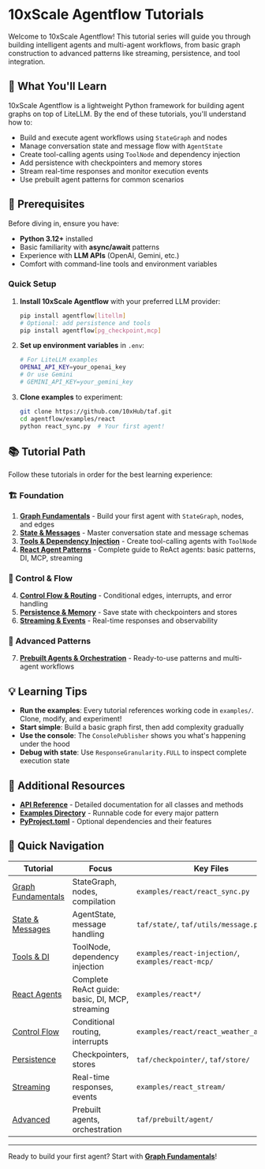 # 10xScale Agentflow Tutorials

Welcome to 10xScale Agentflow! This tutorial series will guide you through building intelligent agents and multi-agent workflows, from basic graph construction to advanced patterns like streaming, persistence, and tool integration.

## 🎯 What You'll Learn

10xScale Agentflow is a lightweight Python framework for building agent graphs on top of LiteLLM. By the end of these tutorials, you'll understand how to:

- Build and execute agent workflows using `StateGraph` and nodes
- Manage conversation state and message flow with `AgentState`
- Create tool-calling agents using `ToolNode` and dependency injection
- Add persistence with checkpointers and memory stores
- Stream real-time responses and monitor execution events
- Use prebuilt agent patterns for common scenarios

## 🚀 Prerequisites

Before diving in, ensure you have:

- **Python 3.12+** installed
- Basic familiarity with **async/await** patterns
- Experience with **LLM APIs** (OpenAI, Gemini, etc.)
- Comfort with command-line tools and environment variables

### Quick Setup

1. **Install 10xScale Agentflow** with your preferred LLM provider:
   ```bash
   pip install agentflow[litellm]
   # Optional: add persistence and tools
   pip install agentflow[pg_checkpoint,mcp]
   ```

2. **Set up environment variables** in `.env`:
   ```bash
   # For LiteLLM examples
   OPENAI_API_KEY=your_openai_key
   # Or use Gemini
   # GEMINI_API_KEY=your_gemini_key
   ```

3. **Clone examples** to experiment:
   ```bash
   git clone https://github.com/10xHub/taf.git
   cd agentflow/examples/react
   python react_sync.py  # Your first agent!
   ```

## 📚 Tutorial Path

Follow these tutorials in order for the best learning experience:

### 🏗️ Foundation
1. **[Graph Fundamentals](graph.md)** - Build your first agent with `StateGraph`, nodes, and edges
2. **[State & Messages](state.md)** - Master conversation state and message schemas
3. **[Tools & Dependency Injection](adapter.md)** - Create tool-calling agents with `ToolNode`
4. **[React Agent Patterns](react/)** - Complete guide to ReAct agents: basic patterns, DI, MCP, streaming

### 🔀 Control & Flow
4. **[Control Flow & Routing](graph.md#control-flow)** - Conditional edges, interrupts, and error handling
5. **[Persistence & Memory](checkpointer.md)** - Save state with checkpointers and stores
6. **[Streaming & Events](publisher.md)** - Real-time responses and observability

### 🎯 Advanced Patterns
7. **[Prebuilt Agents & Orchestration](misc/advanced_patterns.md)** - Ready-to-use patterns and multi-agent workflows

## 💡 Learning Tips

- **Run the examples**: Every tutorial references working code in `examples/`. Clone, modify, and experiment!
- **Start simple**: Build a basic graph first, then add complexity gradually
- **Use the console**: The `ConsolePublisher` shows you what's happening under the hood
- **Debug with state**: Use `ResponseGranularity.FULL` to inspect complete execution state

## 📖 Additional Resources

- **[API Reference](../reference/)** - Detailed documentation for all classes and methods
- **[Examples Directory](../../examples/)** - Runnable code for every major pattern
- **[PyProject.toml](../../pyproject.toml)** - Optional dependencies and their features

## 🔗 Quick Navigation

| Tutorial | Focus | Key Files |
|----------|-------|-----------|
| [Graph Fundamentals](graph.md) | StateGraph, nodes, compilation | `examples/react/react_sync.py` |
| [State & Messages](state.md) | AgentState, message handling | `taf/state/`, `taf/utils/message.py` |
| [Tools & DI](adapter.md) | ToolNode, dependency injection | `examples/react-injection/`, `examples/react-mcp/` |
| [React Agents](react/) | Complete ReAct guide: basic, DI, MCP, streaming | `examples/react*/` |
| [Control Flow](graph.md#control-flow) | Conditional routing, interrupts | `examples/react/react_weather_agent.py` |
| [Persistence](checkpointer.md) | Checkpointers, stores | `taf/checkpointer/`, `taf/store/` |
| [Streaming](publisher.md) | Real-time responses, events | `examples/react_stream/` |
| [Advanced](misc/advanced_patterns.md) | Prebuilt agents, orchestration | `taf/prebuilt/agent/` |

---

Ready to build your first agent? Start with **[Graph Fundamentals](graph.md)**!
